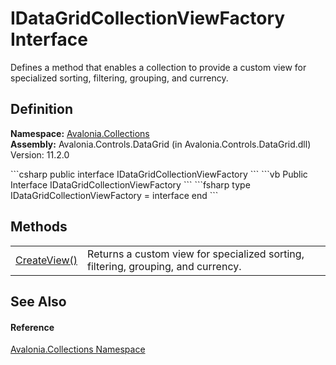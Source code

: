 # IDataGridCollectionViewFactory Interface


Defines a method that enables a collection to provide a custom view for specialized sorting, filtering, grouping, and currency.



## Definition
**Namespace:** <a href="N_Avalonia_Collections">Avalonia.Collections</a>  
**Assembly:** Avalonia.Controls.DataGrid (in Avalonia.Controls.DataGrid.dll) Version: 11.2.0

<Tabs groupId="api-code-preview">
<TabItem value="csharp" label="C#">
```csharp
public interface IDataGridCollectionViewFactory
```
</TabItem>
<TabItem value="vb" label="VB">
```vb
Public Interface IDataGridCollectionViewFactory
```
</TabItem>
<TabItem value="fsharp" label="F#">
```fsharp
type IDataGridCollectionViewFactory = interface end
```
</TabItem>
</Tabs>



## Methods
<table>
<tr>
<td><a href="M_Avalonia_Collections_IDataGridCollectionViewFactory_CreateView">CreateView()</a></td>
<td>Returns a custom view for specialized sorting, filtering, grouping, and currency.</td>
</tr>
</table>

## See Also


#### Reference
<a href="N_Avalonia_Collections">Avalonia.Collections Namespace</a>  

